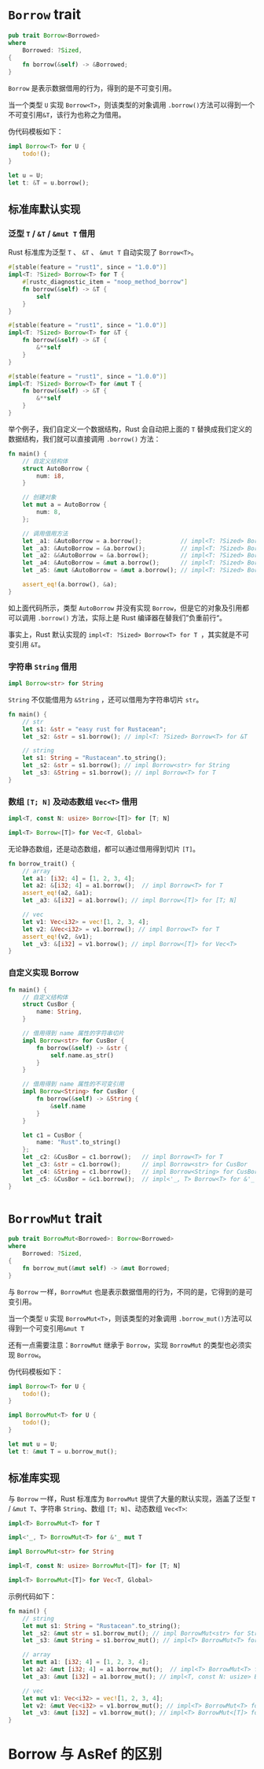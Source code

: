 # `Borrow` trait

```rust
pub trait Borrow<Borrowed> 
where
    Borrowed: ?Sized, 
{
    fn borrow(&self) -> &Borrowed;
}
```

`Borrow` 是表示数据借用的行为，得到的是不可变引用。

当一个类型 `U` 实现 `Borrow<T>`，则该类型的对象调用 `.borrow()`方法可以得到一个不可变引用`&T`，该行为也称之为借用。

伪代码模板如下：

```rust
impl Borrow<T> for U {
    todo!();
}

let u = U;
let t: &T = u.borrow();
```

## 标准库默认实现

### 泛型 `T` / `&T` / `&mut T` 借用

Rust 标准库为泛型 `T` 、 `&T` 、 `&mut T` 自动实现了 `Borrow<T>`。

```rust
#[stable(feature = "rust1", since = "1.0.0")]
impl<T: ?Sized> Borrow<T> for T {
    #[rustc_diagnostic_item = "noop_method_borrow"]
    fn borrow(&self) -> &T {
        self
    }
}

#[stable(feature = "rust1", since = "1.0.0")]
impl<T: ?Sized> Borrow<T> for &T {
    fn borrow(&self) -> &T {
        &**self
    }
}

#[stable(feature = "rust1", since = "1.0.0")]
impl<T: ?Sized> Borrow<T> for &mut T {
    fn borrow(&self) -> &T {
        &**self
    }
}
```

举个例子，我们自定义一个数据结构，Rust 会自动把上面的 `T` 替换成我们定义的数据结构，我们就可以直接调用 `.borrow()` 方法：

```rust
fn main() {
    // 自定义结构体
    struct AutoBorrow {
        num: i8,
    }

    // 创建对象
    let mut a = AutoBorrow {
        num: 8,
    };

    // 调用借用方法
    let _a1: &AutoBorrow = a.borrow();           // impl<T: ?Sized> Borrow<T> for T
    let _a3: &AutoBorrow = &a.borrow();          // impl<T: ?Sized> Borrow<T> for &T
    let _a2: &&AutoBorrow = &a.borrow();         // impl<T: ?Sized> Borrow<T> for T
    let _a4: &AutoBorrow = &mut a.borrow();      // impl<T: ?Sized> Borrow<T> for &mut T
    let _a5: &mut &AutoBorrow = &mut a.borrow(); // impl<T: ?Sized> Borrow<T> for T

    assert_eq!(a.borrow(), &a);
}
```

如上面代码所示，类型 `AutoBorrow` 并没有实现 `Borrow`，但是它的对象及引用都可以调用 `.borrow()` 方法，实际上是 Rust 编译器在替我们”负重前行“。

事实上，Rust 默认实现的 `impl<T: ?Sized> Borrow<T> for T `，其实就是不可变引用 `&T`。

### 字符串 `String` 借用

```rust
impl Borrow<str> for String
```

`String` 不仅能借用为 `&String` ，还可以借用为字符串切片 `str`。

```rust
fn main() {
    // str 
    let s1: &str = "easy rust for Rustacean";
    let _s2: &str = s1.borrow(); // impl<T: ?Sized> Borrow<T> for &T

    // string
    let s1: String = "Rustacean".to_string();
    let _s2: &str = s1.borrow(); // impl Borrow<str> for String
    let _s3: &String = s1.borrow(); // impl Borrow<T> for T
}
```

### 数组 `[T; N]` 及动态数组 `Vec<T>` 借用

```rust
impl<T, const N: usize> Borrow<[T]> for [T; N]

impl<T> Borrow<[T]> for Vec<T, Global>
```

无论静态数组，还是动态数组，都可以通过借用得到切片 `[T]`。

```rust
fn borrow_trait() {
    // array
    let a1: [i32; 4] = [1, 2, 3, 4];
    let a2: &[i32; 4] = a1.borrow();  // impl Borrow<T> for T
    assert_eq!(a2, &a1);
    let _a3: &[i32] = a1.borrow(); // impl Borrow<[T]> for [T; N]

    // vec
    let v1: Vec<i32> = vec![1, 2, 3, 4];
    let v2: &Vec<i32> = v1.borrow(); // impl Borrow<T> for T
    assert_eq!(v2, &v1);
    let _v3: &[i32] = v1.borrow(); // impl Borrow<[T]> for Vec<T>
}
```

### 自定义实现 Borrow

```rust
fn main() {
    // 自定义结构体
    struct CusBor {
        name: String,
    }

    // 借用得到 name 属性的字符串切片
    impl Borrow<str> for CusBor {
        fn borrow(&self) -> &str {
            self.name.as_str()
        }
    }

    // 借用得到 name 属性的不可变引用
    impl Borrow<String> for CusBor {
        fn borrow(&self) -> &String {
            &self.name
        }
    }

    let c1 = CusBor {
        name: "Rust".to_string()
    };
    let _c2: &CusBor = c1.borrow();   // impl Borrow<T> for T
    let _c3: &str = c1.borrow();      // impl Borrow<str> for CusBor
    let _c4: &String = c1.borrow();   // impl Borrow<String> for CusBor
    let _c5: &CusBor = &c1.borrow();  // impl<'_, T> Borrow<T> for &'_ T
}
```

# `BorrowMut` trait

```rust
pub trait BorrowMut<Borrowed>: Borrow<Borrowed> 
where
    Borrowed: ?Sized, 
{
    fn borrow_mut(&mut self) -> &mut Borrowed;
}
```

与 `Borrow` 一样，`BorrowMut` 也是表示数据借用的行为，不同的是，它得到的是可变引用。

当一个类型 `U` 实现 `BorrowMut<T>`，则该类型的对象调用 `.borrow_mut()`方法可以得到一个可变引用`&mut T`

还有一点需要注意：`BorrowMut` 继承于 `Borrow`，实现 `BorrowMut` 的类型也必须实现 `Borrow`。

伪代码模板如下：

```rust
impl Borrow<T> for U {
    todo!();
}

impl BorrowMut<T> for U {
    todo!();
}

let mut u = U;
let t: &mut T = u.borrow_mut();
```

## 标准库实现

与 `Borrow` 一样，Rust 标准库为 `BorrowMut` 提供了大量的默认实现，涵盖了泛型 `T` / `&mut T`、字符串 `String`、数组 `[T; N]`、动态数组 `Vec<T>`:

```rust
impl<T> BorrowMut<T> for T

impl<'_, T> BorrowMut<T> for &'_ mut T

impl BorrowMut<str> for String

impl<T, const N: usize> BorrowMut<[T]> for [T; N]

impl<T> BorrowMut<[T]> for Vec<T, Global>
```

示例代码如下：

```rust
fn main() {
    // string
    let mut s1: String = "Rustacean".to_string();
    let _s2: &mut str = s1.borrow_mut(); // impl BorrowMut<str> for String
    let _s3: &mut String = s1.borrow_mut(); // impl<T> BorrowMut<T> for T

    // array
    let mut a1: [i32; 4] = [1, 2, 3, 4];
    let a2: &mut [i32; 4] = a1.borrow_mut();  // impl<T> BorrowMut<T> for T
    let _a3: &mut [i32] = a1.borrow_mut(); // impl<T, const N: usize> BorrowMut<[T]> for [T; N]

    // vec
    let mut v1: Vec<i32> = vec![1, 2, 3, 4];
    let v2: &mut Vec<i32> = v1.borrow_mut(); // impl<T> BorrowMut<T> for T
    let _v3: &mut [i32] = v1.borrow_mut(); // impl<T> BorrowMut<[T]> for Vec<T, Global>
}
```

# Borrow 与 AsRef 的区别

